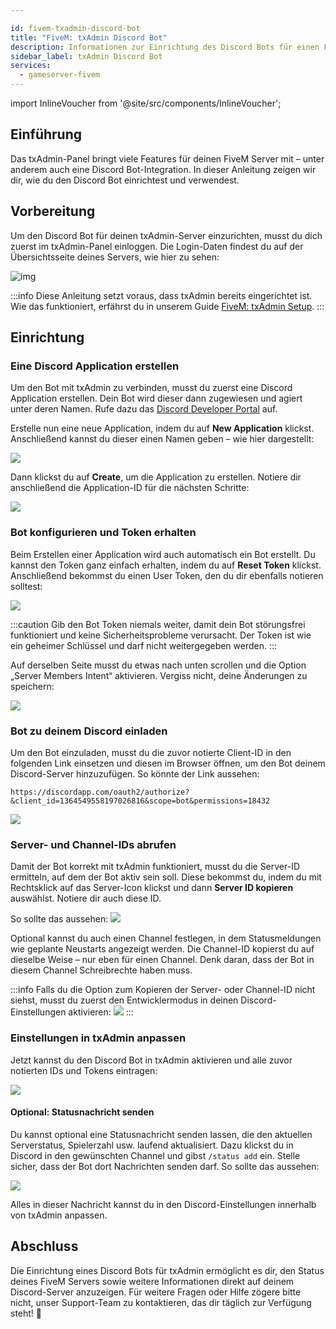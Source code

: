 ```yaml
---

id: fivem-txadmin-discord-bot
title: "FiveM: txAdmin Discord Bot"  
description: Informationen zur Einrichtung des Discord Bots für einen FiveM txAdmin Server von ZAP-Hosting – ZAP-Hosting.com Dokumentation  
sidebar_label: txAdmin Discord Bot  
services:  
  - gameserver-fivem  
---
```


import InlineVoucher from '@site/src/components/InlineVoucher';


## Einführung  
Das txAdmin-Panel bringt viele Features für deinen FiveM Server mit – unter anderem auch eine Discord Bot-Integration. In dieser Anleitung zeigen wir dir, wie du den Discord Bot einrichtest und verwendest.

<InlineVoucher />

## Vorbereitung

Um den Discord Bot für deinen txAdmin-Server einzurichten, musst du dich zuerst im txAdmin-Panel einloggen. Die Login-Daten findest du auf der Übersichtsseite deines Servers, wie hier zu sehen:

![img](https://screensaver01.zap-hosting.com/index.php/s/Y9Ycr8FQqGQZr4w/download)

:::info
Diese Anleitung setzt voraus, dass txAdmin bereits eingerichtet ist. Wie das funktioniert, erfährst du in unserem Guide [FiveM: txAdmin Setup](fivem-txadmin-setup.md).
:::

## Einrichtung

### Eine Discord Application erstellen

Um den Bot mit txAdmin zu verbinden, musst du zuerst eine Discord Application erstellen. Dein Bot wird dieser dann zugewiesen und agiert unter deren Namen. Rufe dazu das [Discord Developer Portal](https://discord.com/developers/applications/) auf.

Erstelle nun eine neue Application, indem du auf **New Application** klickst. Anschließend kannst du dieser einen Namen geben – wie hier dargestellt:

![](https://screensaver01.zap-hosting.com/index.php/s/YPbPtRaPEHZ7pB4/preview)

Dann klickst du auf **Create**, um die Application zu erstellen. Notiere dir anschließend die Application-ID für die nächsten Schritte:

![](https://screensaver01.zap-hosting.com/index.php/s/tzBNzKBGzX8j4EK/preview)

### Bot konfigurieren und Token erhalten

Beim Erstellen einer Application wird auch automatisch ein Bot erstellt. Du kannst den Token ganz einfach erhalten, indem du auf **Reset Token** klickst. Anschließend bekommst du einen User Token, den du dir ebenfalls notieren solltest:

![](https://screensaver01.zap-hosting.com/index.php/s/5ypmywwPJxRAFax/preview)

:::caution
Gib den Bot Token niemals weiter, damit dein Bot störungsfrei funktioniert und keine Sicherheitsprobleme verursacht. Der Token ist wie ein geheimer Schlüssel und darf nicht weitergegeben werden.
:::

Auf derselben Seite musst du etwas nach unten scrollen und die Option „Server Members Intent“ aktivieren. Vergiss nicht, deine Änderungen zu speichern:

![](https://screensaver01.zap-hosting.com/index.php/s/c5SnKpn4GXtGM38/preview)

### Bot zu deinem Discord einladen

Um den Bot einzuladen, musst du die zuvor notierte Client-ID in den folgenden Link einsetzen und diesen im Browser öffnen, um den Bot deinem Discord-Server hinzuzufügen. So könnte der Link aussehen:

```
https://discordapp.com/oauth2/authorize?&client_id=1364549558197026816&scope=bot&permissions=18432
```

![](https://screensaver01.zap-hosting.com/index.php/s/yKX4ocRtrZ7zLWB/preview)

### Server- und Channel-IDs abrufen

Damit der Bot korrekt mit txAdmin funktioniert, musst du die Server-ID ermitteln, auf dem der Bot aktiv sein soll.
Diese bekommst du, indem du mit Rechtsklick auf das Server-Icon klickst und dann **Server ID kopieren** auswählst. Notiere dir auch diese ID.

So sollte das aussehen:
![](https://screensaver01.zap-hosting.com/index.php/s/6RywsHBecDb2Aeb/preview)

Optional kannst du auch einen Channel festlegen, in dem Statusmeldungen wie geplante Neustarts angezeigt werden. Die Channel-ID kopierst du auf dieselbe Weise – nur eben für einen Channel.
Denk daran, dass der Bot in diesem Channel Schreibrechte haben muss.

:::info
Falls du die Option zum Kopieren der Server- oder Channel-ID nicht siehst, musst du zuerst den Entwicklermodus in deinen Discord-Einstellungen aktivieren:
![](https://screensaver01.zap-hosting.com/index.php/s/EE26GrtQ6j6rHjB/preview) 
:::

### Einstellungen in txAdmin anpassen

Jetzt kannst du den Discord Bot in txAdmin aktivieren und alle zuvor notierten IDs und Tokens eintragen:

![](https://screensaver01.zap-hosting.com/index.php/s/HBAEi9c7dMLLCBy/preview)

#### Optional: Statusnachricht senden

Du kannst optional eine Statusnachricht senden lassen, die den aktuellen Serverstatus, Spielerzahl usw. laufend aktualisiert. Dazu klickst du in Discord in den gewünschten Channel und gibst `/status add` ein. Stelle sicher, dass der Bot dort Nachrichten senden darf. So sollte das aussehen:

![](https://screensaver01.zap-hosting.com/index.php/s/XnzsK4NGZTHYsM6/preview)

Alles in dieser Nachricht kannst du in den Discord-Einstellungen innerhalb von txAdmin anpassen.

## Abschluss

Die Einrichtung eines Discord Bots für txAdmin ermöglicht es dir, den Status deines FiveM Servers sowie weitere Informationen direkt auf deinem Discord-Server anzuzeigen. Für weitere Fragen oder Hilfe zögere bitte nicht, unser Support-Team zu kontaktieren, das dir täglich zur Verfügung steht! 🙂

<InlineVoucher />
